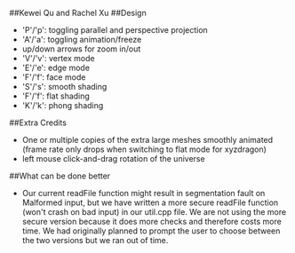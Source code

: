 ##Kewei Qu and Rachel Xu
##Design
  - 'P'/'p': toggling parallel and perspective projection
  - 'A'/'a': toggling animation/freeze
  - up/down arrows for zoom in/out
  - 'V'/'v': vertex mode
  - 'E'/'e': edge mode
  - 'F'/'f': face mode
  - 'S'/'s': smooth shading
  - 'F'/'f': flat shading
  - 'K'/'k': phong shading

##Extra Credits
  - One or multiple copies of the extra large meshes smoothly animated (frame rate
    only drops when switching to flat mode for xyzdragon)
  - left mouse click-and-drag rotation of the universe

##What can be done better
  - Our current readFile function might result in segmentation fault on Malformed
    input, but we have written a more secure readFile function (won't crash on bad
     input) in our util.cpp file. We are not using the more secure version because
     it does more checks and therefore costs more time. We had originally planned
     to prompt the user to choose between the two versions but we ran out of time.
